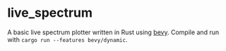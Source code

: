 # live_spectrum
A basic live spectrum plotter written in Rust using [bevy](https://github.com/bevyengine/bevy). Compile and run with `cargo run --features bevy/dynamic`.
